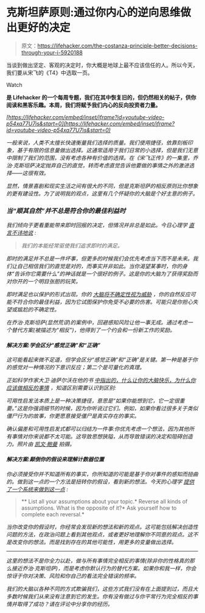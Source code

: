 # 克斯坦萨原则:通过你内心的逆向思维做出更好的决定

> 原文：<https://lifehacker.com/the-costanza-principle-better-decisions-through-your-i-5920188>

当谈到做出坚定、客观的决定时，你大概是地球上最不应该信任的人。所以今天，我们要从宋飞的《T4》中选取一页。

Watch

[](http://lifehacker.com/tag/blast-from-the-past)**是 Lifehacker 的一个每周专题，我们在其中恢复旧的，但仍然相关的帖子，供你阅读和黑客乐趣。本周，我们将赋予我们内心的反向投资者力量。**

 *[https://lifehacker.com/embed/inset/iframe?id=youtube-video-p54xa77U7is&start=0](https://lifehacker.com/embed/inset/iframe?id=youtube-video-p54xa77U7is&start=0)* 

*一般来说，人类不太擅长快速衡量我们选择的质量。我们使用捷径，依靠刻板印象，基于有限的信息量做出选择。这通常适用于我们日常的小选择，但是我们无意中限制了我们的范围，没有考虑各种有价值的选择。在《宋飞正传》的一集里，乔治·克斯坦萨决定抛弃自己的直觉，转而考虑直觉告诉他要做的事情之外的激进选择——这很有效。*

*显然，情景喜剧和现实生活之间有很大的不同，但是克斯坦萨的相反原则比你想象的更有建设性。为了说明我的观点，这里有几个怀疑你的大脑是个好主意的例子。*

### *当“顺其自然”并不总是符合你的最佳利益时*

*我们倾向于更看重能带来即时回报的决定，但情况并非总是如此。今日心理学 [直言不讳地说](http://www.psychologytoday.com/blog/how-we-work/201109/are-you-training-yourself-fail) :*

> *我们的本能经常驱使我们追求即时的满足。*

*即时的满足并不总是一件坏事，但更多的时候我们会优先考虑当下而不是未来。我们让自己相信我们的直觉是对的，而事实并非如此。当你渴望某事时，你的身体“告诉你它需要什么”的神话就是一个很好的例子。这是你的大脑为了获得奖励而对你开的一个明目张胆的玩笑。*

*即时满足也以保护的形式出现。你的 [大脑将不确定性视为威胁](http://wagerlab.colorado.edu/files/papers/Thayer.meta.analysis.heart.rate.variability.pfc.NBR.12.pdf) ，你的自然反应可能不符合你的最佳利益，因为它试图保护你免受不必要的伤害。可能只是你担心失望或尴尬的不确定性。*

*在乔治·克斯坦萨(显然荒谬)的案例中，回避感知风险让他一事无成。通过考虑一个替代方案(被描述为“相反”)，他得到了一个约会和一份新工作的奖励。*

#### ***解决方案:学会区分“感觉正确”和“正确”***

*这可能看起来微不足道，但学会区分“感觉正确”和“正确”是关键。第一种是基于你的感觉对一种情况的下意识反应；第二个是可量化的真理。*

*正如科学作家大卫·迪萨尔沃在他的书 [*中指出的，什么让你的大脑快乐，为什么你应该做相反的事情*](http://www.amazon.com/gp/product/1616144831/?asc_campaign=InlineText&asc_refurl=https://lifehacker.com/the-costanza-principle-better-decisions-through-your-i-5920188&asc_source=&tag=kinjalifehackerlink-20) ，知道区别需要认识到区别:*

*可用性启发法本质上是一种决策捷径，意思是“如果你能想到它，它一定很重要。”这是你强调细节的时候，因为你听说过它们。例如，如果你看过很多关于类似僵尸行为的故事，你更愿意接受僵尸是真实存在的事实。*

*确认偏差和可用性启发式都可以归结为一件事:你优先考虑一个想法，因为其他所有事情对你来说都不太可能。这导致思想狭隘，从而导致错误的决定和阻碍创造力。*照片由* [*凯文·鲍曼*](http://www.flickr.com/photos/mokaiwen/3484590507/) 拍摄。*

#### ***解决方案:颠倒你的假设来理解计数器位置***

*你必须接受你并不知道所有的事实，你所知道的可能是基于你对事件的感知而扭曲的。做到这一点的一个方法是扭转你的假设，看到新的想法。今天的心理学 [提供了一个系统来做到这一点](http://www.psychologytoday.com/blog/creative-thinkering/201106/reversing-the-way-you-look-things) :*

> **   List all your assumptions about your topic.*   Reverse all kinds of assumptions. What is the opposite of it?*   Ask yourself how to complete each reversal.*

*当你改变你的假设时，你经常会发现新的想法和新的观点。这可能包括解决创造性问题的方法，在政治问题上看到其他观点，或者更好地理解你不同意的观点。这不是改变你的想法。而是找到存在的其他可能性，用更多的变量做出选择。*

* * *

*这里的想法不是你全力以赴，做与所有事情完全相反的事情(除非你的性格真的那么接近乔治·克斯坦萨)，而是考虑你默认行为的替代方案。如果你和我一样，你会惊讶于你对决策、风险和你自己的看法完全错误的频率。*

*我们的大脑以各种不同的方式欺骗我们，这些方式我们没有在上面提到过，而且大多数时候我们从来没有注意到它的发生。你有没有做过与你平常行为完全相反的事情并取得了成功？请在评论中分享你的经历。*